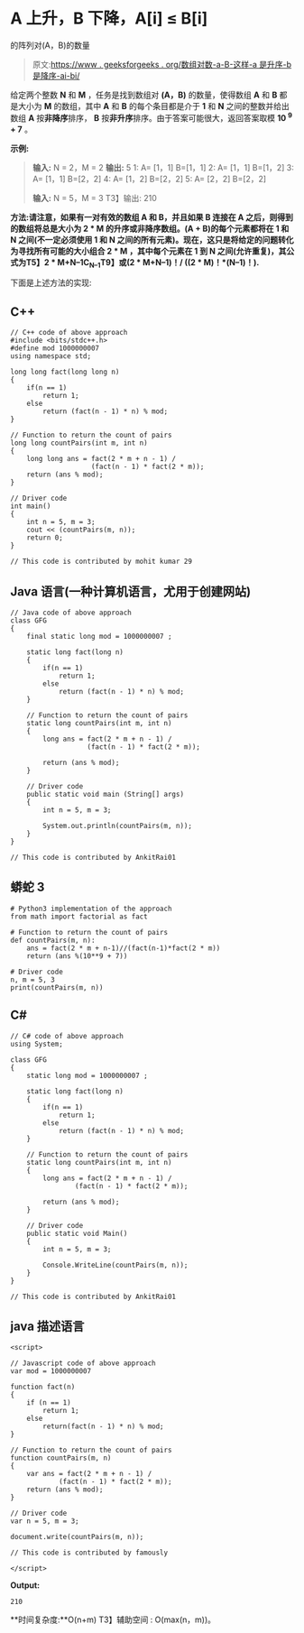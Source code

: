 # A 上升，B 下降，A[i] ≤ B[i]

的阵列对(A，B)的数量

> 原文:[https://www . geeksforgeeks . org/数组对数-a-B-这样-a 是升序-b 是降序-ai-bi/](https://www.geeksforgeeks.org/number-of-pairs-of-arrays-a-b-such-that-a-is-ascending-b-is-descending-and-ai-bi/)

给定两个整数 **N** 和 **M** ，任务是找到数组对 **(A，B)** 的数量，使得数组 **A** 和 **B** 都是大小为 **M** 的数组，其中 **A** 和 **B** 的每个条目都是介于 **1** 和 **N** 之间的整数并给出数组 **A** 按**非降序**排序， **B** 按**非升序**排序。由于答案可能很大，返回答案取模 **10 <sup>9</sup> + 7** 。

**示例:**

> **输入:** N = 2，M = 2
> **输出:** 5
> 1: A= [1，1] B=[1，1]
> 2: A= [1，1] B=[1，2]
> 3: A= [1，1] B=[2，2]
> 4: A= [1，2] B=[2，2]
> 5: A= [2，2] B=[2，2]
> 
> **输入:** N = 5，M = 3
> T3】输出: 210

**方法:**请注意，如果有一对有效的数组 A 和 B，并且如果 B 连接在 A 之后，则得到的数组将总是大小为 2 * M 的升序或非降序数组。(A + B)的每个元素都将在 1 和 N 之间(不一定必须使用 1 和 N 之间的所有元素)。现在，这只是将给定的问题转化为寻找所有可能的大小组合 **2 * M** ，其中每个元素在 1 到 N 之间(允许重复)，其公式为**T5】2 * M+N–1C<sub>N–1</sub>T9】或(2 * M+N–1)！/ ((2 * M)！*(N–1)！).**

下面是上述方法的实现:

## C++

```
// C++ code of above approach
#include <bits/stdc++.h>
#define mod 1000000007
using namespace std;

long long fact(long long n)
{
    if(n == 1)
        return 1;
    else
        return (fact(n - 1) * n) % mod;
}

// Function to return the count of pairs
long long countPairs(int m, int n)
{
    long long ans = fact(2 * m + n - 1) /
                    (fact(n - 1) * fact(2 * m));
    return (ans % mod);
}

// Driver code
int main()
{
    int n = 5, m = 3;
    cout << (countPairs(m, n));
    return 0;
}

// This code is contributed by mohit kumar 29
```

## Java 语言(一种计算机语言，尤用于创建网站)

```
// Java code of above approach
class GFG
{
    final static long mod = 1000000007 ;

    static long fact(long n)
    {
        if(n == 1)
            return 1;
        else
            return (fact(n - 1) * n) % mod;
    }

    // Function to return the count of pairs
    static long countPairs(int m, int n)
    {
        long ans = fact(2 * m + n - 1) /
                   (fact(n - 1) * fact(2 * m));

        return (ans % mod);
    }

    // Driver code
    public static void main (String[] args)
    {
        int n = 5, m = 3;

        System.out.println(countPairs(m, n));
    }
}

// This code is contributed by AnkitRai01
```

## 蟒蛇 3

```
# Python3 implementation of the approach
from math import factorial as fact

# Function to return the count of pairs
def countPairs(m, n):
    ans = fact(2 * m + n-1)//(fact(n-1)*fact(2 * m))
    return (ans %(10**9 + 7))

# Driver code
n, m = 5, 3
print(countPairs(m, n))
```

## C#

```
// C# code of above approach
using System;

class GFG
{
    static long mod = 1000000007 ;

    static long fact(long n)
    {
        if(n == 1)
            return 1;
        else
            return (fact(n - 1) * n) % mod;
    }

    // Function to return the count of pairs
    static long countPairs(int m, int n)
    {
        long ans = fact(2 * m + n - 1) /
                (fact(n - 1) * fact(2 * m));

        return (ans % mod);
    }

    // Driver code
    public static void Main()
    {
        int n = 5, m = 3;

        Console.WriteLine(countPairs(m, n));
    }
}

// This code is contributed by AnkitRai01
```

## java 描述语言

```
<script>

// Javascript code of above approach
var mod = 1000000007

function fact(n)
{
    if (n == 1)
        return 1;
    else
        return(fact(n - 1) * n) % mod;
}

// Function to return the count of pairs
function countPairs(m, n)
{
    var ans = fact(2 * m + n - 1) /
            (fact(n - 1) * fact(2 * m));
    return (ans % mod);
}

// Driver code
var n = 5, m = 3;

document.write(countPairs(m, n));

// This code is contributed by famously

</script>
```

**Output:** 

```
210
```

**时间复杂度:**O(n+m)
T3】辅助空间 : O(max(n，m))。